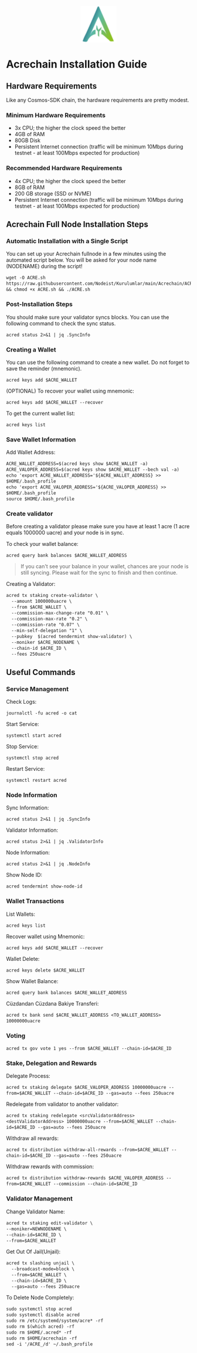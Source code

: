 <p align="center">
  <img height="100" height="auto" src="https://raw.githubusercontent.com/Nodeist/Kurulumlar/main/logos/acrechain.png">
</p>

# Acrechain Installation Guide
## Hardware Requirements
Like any Cosmos-SDK chain, the hardware requirements are pretty modest.

### Minimum Hardware Requirements
  - 3x CPU; the higher the clock speed the better
  - 4GB of RAM
  - 80GB Disk
  - Persistent Internet connection (traffic will be minimum 10Mbps during testnet - at least 100Mbps expected for production)

### Recommended Hardware Requirements
  - 4x CPU; the higher the clock speed the better
  - 8GB of RAM
  - 200 GB storage (SSD or NVME)
  - Persistent Internet connection (traffic will be minimum 10Mbps during testnet - at least 100Mbps expected for production)

## Acrechain Full Node Installation Steps
### Automatic Installation with a Single Script
You can set up your Acrechain fullnode in a few minutes using the automated script below.
You will be asked for your node name (NODENAME) during the script!

```
wget -O ACRE.sh https://raw.githubusercontent.com/Nodeist/Kurulumlar/main/Acrechain/ACRE && chmod +x ACRE.sh && ./ACRE.sh
```

### Post-Installation Steps

You should make sure your validator syncs blocks.
You can use the following command to check the sync status.
```
acred status 2>&1 | jq .SyncInfo
```

### Creating a Wallet
You can use the following command to create a new wallet. Do not forget to save the reminder (mnemonic).
```
acred keys add $ACRE_WALLET
```

(OPTIONAL) To recover your wallet using mnemonic:
```
acred keys add $ACRE_WALLET --recover
```

To get the current wallet list:
```
acred keys list
```

### Save Wallet Information
Add Wallet Address:
```
ACRE_WALLET_ADDRESS=$(acred keys show $ACRE_WALLET -a)
ACRE_VALOPER_ADDRESS=$(acred keys show $ACRE_WALLET --bech val -a)
echo 'export ACRE_WALLET_ADDRESS='${ACRE_WALLET_ADDRESS} >> $HOME/.bash_profile
echo 'export ACRE_VALOPER_ADDRESS='${ACRE_VALOPER_ADDRESS} >> $HOME/.bash_profile
source $HOME/.bash_profile
```


### Create validator
Before creating a validator please make sure you have at least 1 acre (1 acre equals 1000000 uacre) and your node is in sync.

To check your wallet balance:
```
acred query bank balances $ACRE_WALLET_ADDRESS
```
> If you can't see your balance in your wallet, chances are your node is still syncing. Please wait for the sync to finish and then continue.

Creating a Validator:
```
acred tx staking create-validator \
  --amount 1000000uacre \
  --from $ACRE_WALLET \
  --commission-max-change-rate "0.01" \
  --commission-max-rate "0.2" \
  --commission-rate "0.07" \
  --min-self-delegation "1" \
  --pubkey  $(acred tendermint show-validator) \
  --moniker $ACRE_NODENAME \
  --chain-id $ACRE_ID \
  --fees 250uacre
```



## Useful Commands
### Service Management
Check Logs:
```
journalctl -fu acred -o cat
```

Start Service:
```
systemctl start acred
```

Stop Service:
```
systemctl stop acred
```

Restart Service:
```
systemctl restart acred
```

### Node Information
Sync Information:
```
acred status 2>&1 | jq .SyncInfo
```

Validator Information:
```
acred status 2>&1 | jq .ValidatorInfo
```

Node Information:
```
acred status 2>&1 | jq .NodeInfo
```

Show Node ID:
```
acred tendermint show-node-id
```

### Wallet Transactions
List Wallets:
```
acred keys list
```

Recover wallet using Mnemonic:
```
acred keys add $ACRE_WALLET --recover
```

Wallet Delete:
```
acred keys delete $ACRE_WALLET
```

Show Wallet Balance:
```
acred query bank balances $ACRE_WALLET_ADDRESS
```

Cüzdandan Cüzdana Bakiye Transferi:
```
acred tx bank send $ACRE_WALLET_ADDRESS <TO_WALLET_ADDRESS> 10000000uacre
```

### Voting
```
acred tx gov vote 1 yes --from $ACRE_WALLET --chain-id=$ACRE_ID
```

### Stake, Delegation and Rewards
Delegate Process:
```
acred tx staking delegate $ACRE_VALOPER_ADDRESS 10000000uacre --from=$ACRE_WALLET --chain-id=$ACRE_ID --gas=auto --fees 250uacre
```

Redelegate from validator to another validator:
```
acred tx staking redelegate <srcValidatorAddress> <destValidatorAddress> 10000000uacre --from=$ACRE_WALLET --chain-id=$ACRE_ID --gas=auto --fees 250uacre
```

Withdraw all rewards:
```
acred tx distribution withdraw-all-rewards --from=$ACRE_WALLET --chain-id=$ACRE_ID --gas=auto --fees 250uacre
```

Withdraw rewards with commission:
```
acred tx distribution withdraw-rewards $ACRE_VALOPER_ADDRESS --from=$ACRE_WALLET --commission --chain-id=$ACRE_ID
```

### Validator Management
Change Validator Name:
```
acred tx staking edit-validator \
--moniker=NEWNODENAME \
--chain-id=$ACRE_ID \
--from=$ACRE_WALLET
```

Get Out Of Jail(Unjail):
```
acred tx slashing unjail \
  --broadcast-mode=block \
  --from=$ACRE_WALLET \
  --chain-id=$ACRE_ID \
  --gas=auto --fees 250uacre
```

To Delete Node Completely:
```
sudo systemctl stop acred
sudo systemctl disable acred
sudo rm /etc/systemd/system/acre* -rf
sudo rm $(which acred) -rf
sudo rm $HOME/.acred* -rf
sudo rm $HOME/acrechain -rf
sed -i '/ACRE_/d' ~/.bash_profile
```
